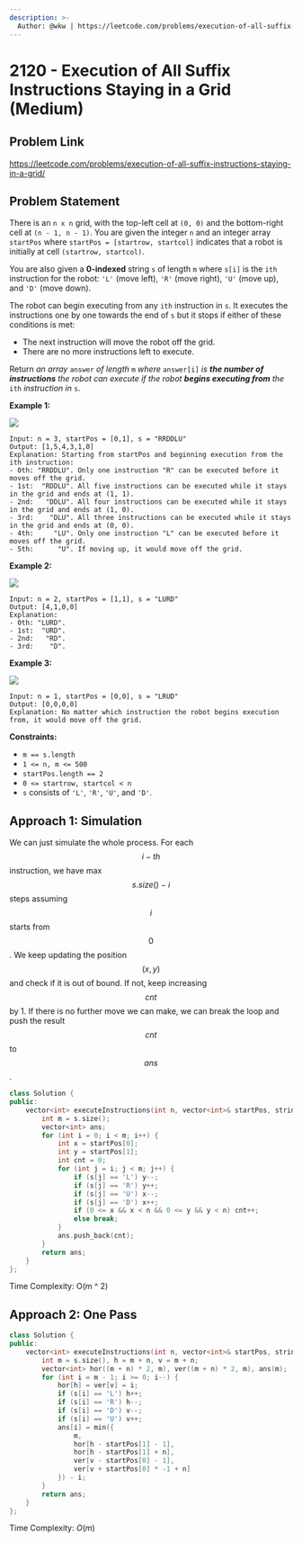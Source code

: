 ```yaml
---
description: >-
  Author: @wkw | https://leetcode.com/problems/execution-of-all-suffix-instructions-staying-in-a-grid/
---
```


# 2120 - Execution of All Suffix Instructions Staying in a Grid (Medium)

## Problem Link

https://leetcode.com/problems/execution-of-all-suffix-instructions-staying-in-a-grid/

## Problem Statement

There is an `n x n` grid, with the top-left cell at `(0, 0)` and the bottom-right cell at `(n - 1, n - 1)`. You are given the integer `n` and an integer array `startPos` where `startPos = [startrow, startcol]` indicates that a robot is initially at cell `(startrow, startcol)`.

You are also given a **0-indexed** string `s` of length `m` where `s[i]` is the `ith` instruction for the robot: `'L'` (move left), `'R'` (move right), `'U'` (move up), and `'D'` (move down).

The robot can begin executing from any `ith` instruction in `s`. It executes the instructions one by one towards the end of `s` but it stops if either of these conditions is met:

- The next instruction will move the robot off the grid.
- There are no more instructions left to execute.

Return _an array_ `answer` _of length_ `m` _where_ `answer[i]` _is **the number of instructions** the robot can execute if the robot **begins executing from** the_ `ith` _instruction in_ `s`.

**Example 1:**

![](https://assets.leetcode.com/uploads/2021/12/09/1.png)

```
Input: n = 3, startPos = [0,1], s = "RRDDLU"
Output: [1,5,4,3,1,0]
Explanation: Starting from startPos and beginning execution from the ith instruction:
- 0th: "RRDDLU". Only one instruction "R" can be executed before it moves off the grid.
- 1st:  "RDDLU". All five instructions can be executed while it stays in the grid and ends at (1, 1).
- 2nd:   "DDLU". All four instructions can be executed while it stays in the grid and ends at (1, 0).
- 3rd:    "DLU". All three instructions can be executed while it stays in the grid and ends at (0, 0).
- 4th:     "LU". Only one instruction "L" can be executed before it moves off the grid.
- 5th:      "U". If moving up, it would move off the grid.
```

**Example 2:**

![](https://assets.leetcode.com/uploads/2021/12/09/2.png)

```
Input: n = 2, startPos = [1,1], s = "LURD"
Output: [4,1,0,0]
Explanation:
- 0th: "LURD".
- 1st:  "URD".
- 2nd:   "RD".
- 3rd:    "D".
```

**Example 3:**

![](https://assets.leetcode.com/uploads/2021/12/09/3.png)

```
Input: n = 1, startPos = [0,0], s = "LRUD"
Output: [0,0,0,0]
Explanation: No matter which instruction the robot begins execution from, it would move off the grid.
```

**Constraints:**

- `m == s.length`
- `1 <= n, m <= 500`
- `startPos.length == 2`
- `0 <= startrow, startcol < n`
- `s` consists of `'L'`, `'R'`, `'U'`, and `'D'`.

## Approach 1: Simulation

We can just simulate the whole process. For each $$i−th$$instruction, we have max $$s.size()−i$$steps assuming $$i$$ starts from $$0$$. We keep updating the position $$(x,y)$$and check if it is out of bound. If not, keep increasing $$cnt$$ by 1. If there is no further move we can make, we can break the loop and push the result $$cnt$$ to $$ans$$.

<SolutionAuthor name="@wkw"/>

```cpp
class Solution {
public:
    vector<int> executeInstructions(int n, vector<int>& startPos, string s) {
        int m = s.size();
        vector<int> ans;
        for (int i = 0; i < m; i++) {
            int x = startPos[0];
            int y = startPos[1];
            int cnt = 0;
            for (int j = i; j < m; j++) {
                if (s[j] == 'L') y--;
                if (s[j] == 'R') y++;
                if (s[j] == 'U') x--;
                if (s[j] == 'D') x++;
                if (0 <= x && x < n && 0 <= y && y < n) cnt++;
                else break;
            }
            ans.push_back(cnt);
        }
        return ans;
    }
};
```

Time Complexity: O(m ^ 2)

## Approach 2: One Pass

<SolutionAuthor name="@wkw"/>

```cpp
class Solution {
public:
    vector<int> executeInstructions(int n, vector<int>& startPos, string s) {
        int m = s.size(), h = m + n, v = m + n;
        vector<int> hor((m + n) * 2, m), ver((m + n) * 2, m), ans(m);
        for (int i = m - 1; i >= 0; i--) {
            hor[h] = ver[v] = i;
            if (s[i] == 'L') h++;
            if (s[i] == 'R') h--;
            if (s[i] == 'D') v--;
            if (s[i] == 'U') v++;
            ans[i] = min({
                m,
                hor[h - startPos[1] - 1],
                hor[h - startPos[1] + n],
                ver[v - startPos[0] - 1],
                ver[v + startPos[0] * -1 + n]
            }) - i;
        }
        return ans;
    }
};
```

Time Complexity: $O(m)$
